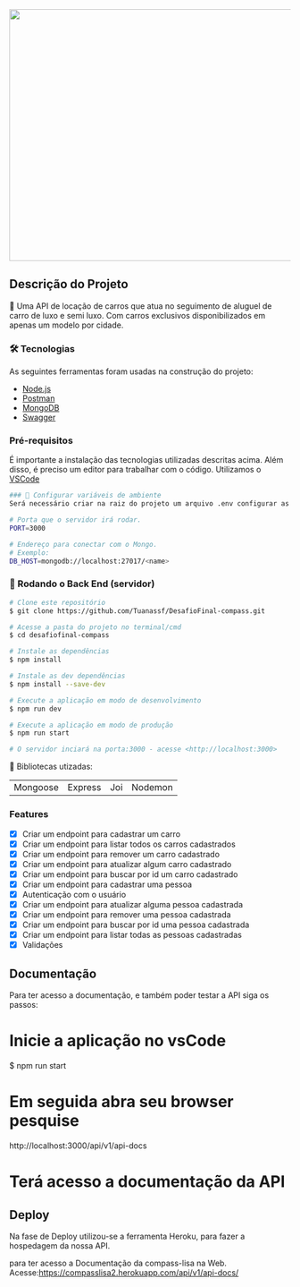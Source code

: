  
 <img src="https://user-images.githubusercontent.com/83101467/152079777-a64db24e-5a1d-45f5-a5cb-f530c12315e0.jpg"  width="10000" height="450">


## Descrição do Projeto
<p align="left">🚀 Uma API de locação de carros que atua no seguimento de aluguel de carro de luxo e semi luxo. Com carros exclusivos disponibilizados em apenas um modelo por cidade.</p> 

### 🛠 Tecnologias
As seguintes ferramentas foram usadas na construção do projeto:

- [Node.js](https://nodejs.org/en/)
- [Postman](https://www.postman.com/)
- [MongoDB](https://www.mongodb.com/)
- [Swagger](https://swagger.io/)

### Pré-requisitos
É importante a instalação das tecnologias utilizadas descritas acima. Além disso, é preciso um editor para trabalhar com o código. Utilizamos o [VSCode](https://code.visualstudio.com/)

```bash
### 🎲 Configurar variáveis de ambiente
Será necessário criar na raiz do projeto um arquivo .env configurar as variáveis:

# Porta que o servidor irá rodar.
PORT=3000

# Endereço para conectar com o Mongo.
# Exemplo:
DB_HOST=mongodb://localhost:27017/<name>
```

### 🎲 Rodando o Back End (servidor)

```bash
# Clone este repositório
$ git clone https://github.com/Tuanassf/DesafioFinal-compass.git

# Acesse a pasta do projeto no terminal/cmd
$ cd desafiofinal-compass

# Instale as dependências
$ npm install

# Instale as dev dependências
$ npm install --save-dev

# Execute a aplicação em modo de desenvolvimento
$ npm run dev

# Execute a aplicação em modo de produção
$ npm run start

# O servidor inciará na porta:3000 - acesse <http://localhost:3000>
```

:file_folder: Bibliotecas utizadas:
<table>
  <tr>
    <td>Mongoose</td>
    <td>Express</td>
    <td>Joi</td>
    <td>Nodemon</td>    
  </tr>
</table>

### Features

- [x] Criar um endpoint para cadastrar um carro
- [x] Criar um endpoint para listar todos os carros cadastrados
- [x] Criar um endpoint para remover um carro cadastrado
- [x] Criar um endpoint para atualizar algum carro cadastrado
- [x] Criar um endpoint para buscar por id um carro cadastrado
- [x] Criar um endpoint para cadastrar uma pessoa
- [x] Autenticação com o usuário
- [x] Criar um endpoint para atualizar alguma pessoa cadastrada
- [x] Criar um endpoint para remover uma pessoa cadastrada
- [x] Criar um endpoint para buscar por id uma pessoa cadastrada
- [x] Criar um endpoint para listar todas as pessoas cadastradas
- [x] Validações
 
## Documentação
Para ter acesso a documentação, e também poder testar a API siga os passos:

# Inicie a aplicação no vsCode
$ npm run start

# Em seguida abra seu browser pesquise
http://localhost:3000/api/v1/api-docs

# Terá acesso a documentação da API

## Deploy
Na fase de Deploy utilizou-se a ferramenta Heroku, para fazer a hospedagem da nossa API.

para ter acesso a Documentação da compass-lisa na Web.
Acesse:https://compasslisa2.herokuapp.com/api/v1/api-docs/

